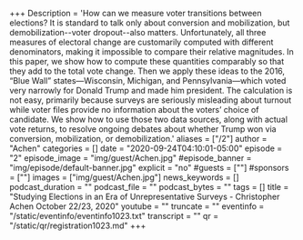 +++
Description = 'How can we measure voter transitions between elections?  It is standard to talk only about conversion and mobilization, but demobilization--voter dropout--also matters.  Unfortunately, all three measures of electoral change are customarily computed with different denominators, making it impossible to compare their relative magnitudes.  In this paper, we show how to compute these quantities comparably so that they add to the total vote change.  Then we apply these ideas to the 2016,  “Blue Wall” states—Wisconsin, Michigan, and Pennsylvania—which voted very narrowly for Donald Trump and made him president.   The calculation is not easy, primarily because surveys are seriously misleading about turnout while voter files provide no information about the voters’ choice of candidate. We show how to use those two data sources, along with actual vote returns, to resolve ongoing debates about whether Trump won via conversion, mobilization, or demobilization.'
aliases = ["/2"]
author = "Achen"
categories = []
date = "2020-09-24T04:10:01-05:00"
episode = "2"
episode_image = "img/guest/Achen.jpg"
#episode_banner = "img/episode/default-banner.jpg"
explicit = "no"
#guests = [""]
#sponsors = [""]
images = ["img/guest/Achen.jpg"]
news_keywords = []
podcast_duration = ""
podcast_file = ""
podcast_bytes = ""
tags = []
title = "Studying Elections in an Era of Unrepresentative Surveys - Christopher Achen  October 22/23, 2020"
youtube = ""
truncate = ""
eventinfo = "/static/eventinfo/eventinfo1023.txt"
transcript = ""
qr = "/static/qr/registration1023.md"
+++
